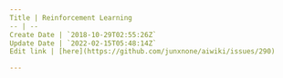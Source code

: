 ```yaml
---
Title | Reinforcement Learning
-- | --
Create Date | `2018-10-29T02:55:26Z`
Update Date | `2022-02-15T05:48:14Z`
Edit link | [here](https://github.com/junxnone/aiwiki/issues/290)

---
```


